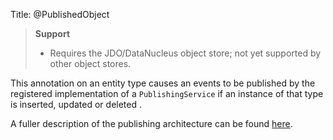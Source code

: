 Title: @PublishedObject

> **Support**
> 
> * Requires the JDO/DataNucleus object store; not yet supported by other object stores.

This annotation on an entity type causes an events to be published by the registered implementation of a `PublishingService` if an instance of that type is inserted, updated or deleted .

A fuller description of the publishing architecture can be found [here](http://isis.apache.org/core/services/publishing-service.html).
